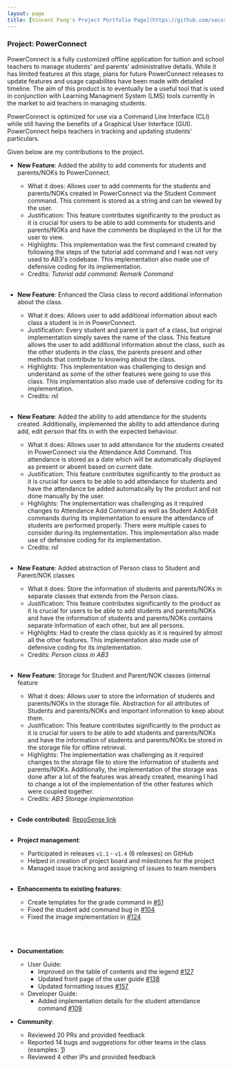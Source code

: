 ```yaml
---
layout: page
title: [Vincent Pang's Project Portfolio Page](https://github.com/securespider)
---
```


### Project: PowerConnect

PowerConnect is a fully customized offline application for tuition and school teachers to manage students' and parents' administrative details. While it has limited features at this stage, plans for future PowerConnect releases to update features and usage capabilites have been made with detailed timeline.
The aim of this product is to eventually be a useful tool that is used in conjunction with Learning Managment System (LMS) tools currently in the market to aid teachers in managing students. <br>

PowerConnect is optimized for use via a Command Line Interface (CLI) while still having the benefits of a Graphical User Interface (GUI). PowerConnect helps teachers in tracking and updating students' particulars.

Given below are my contributions to the project.


* **New Feature**: Added the ability to add comments for students and parents/NOKs to PowerConnect.
  * What it does: Allows user to add comments for the students and parents/NOKs created in PowerConnect via the Student Comment command. This comment is stored as a string and can be viewed by the user.
  * Justification: This feature contributes significantly to the product as it is crucial for users to be able to add comments for students and parents/NOKs and have the comments be displayed in the UI for the user to view.
  * Highlights: This implementation was the first command created by following the steps of the tutorial add command and I was not very used to AB3's codebase. This implementation also made use of defensive coding for its implementation.
  * Credits: *Tutorial add command: Remark Command*
<br><br>

* **New Feature**: Enhanced the Class class to record additional information about the class.
  * What it does: Allows user to add additional information about each class a student is in in PowerConnect.
  * Justification: Every student and parent is part of a class, but original implementation simply saves the name of the class. This feature allows the user to add additional information about the class, such as the other students in the class, the parents present and other methods that contribute to knowing about the class.
  * Highlights: This implementation was challenging to design and understand as some of the other features were going to use this class. This implementation also made use of defensive coding for its implementation.
  * Credits: *nil*
<br><br>
  
* **New Feature**: Added the ability to add attendance for the students created. Additionally, implemented the ability to add attendance during add, edit person that fits in with the expected behaviour.
  * What it does: Allows user to add attendance for the students created in PowerConnect via the Attendance Add Command. This attendance is stored as a date which will be automatically displayed as present or absent based on current date.
  * Justification: This feature contributes significantly to the product as it is crucial for users to be able to add attendance for students and have the attendance be added automatically by the product and not done manually by the user.
  * Highlights: The implementation was challenging as it required changes to Attendance Add Command as well as Student Add/Edit commands during its implementation to ensure the attendance of students are performed properly. There were multiple cases to consider during its implementation. This implementation also made use of defensive coding for its implementation.
  * Credits: *nil*
<br><br>
  
* **New Feature**: Added abstraction of Person class to Student and Parent/NOK classes
  * What it does: Store the information of students and parents/NOKs in separate classes that extends from the Person class.
  * Justification: This feature contributes significantly to the product as it is crucial for users to be able to add students and parents/NOKs and have the information of students and parents/NOKs contains separate information of each other, but are all persons.
  * Highlights: Had to create the class quickly as it is required by almost all the other features. This implementation also made use of defensive coding for its implementation.
  * Credits: *Person class in AB3*
    <br><br>

* **New Feature**: Storage for Student and Parent/NOK classes (internal feature
  * What it does: Allows user to store the information of students and parents/NOKs in the storage file. Abstraction for all attributes of Students and parents/NOKs and important information to keep about them. 
  * Justification: This feature contributes significantly to the product as it is crucial for users to be able to add students and parents/NOKs and have the information of students and parents/NOKs be stored in the storage file for offline retrieval.
  * Highlights: The implementation was challenging as it required changes to the storage file to store the information of students and parents/NOKs. Additionally, the implementation of the storage was done after a lot of the features was already created, meaning I had to change a lot of the implementation of the other features which were coupled together.
  * Credits: *AB3 Storage implementation*
  <br><br>

* **Code contributed**: [RepoSense link](https://nus-cs2103-ay2223s2.github.io/tp-dashboard/?search=securespider&sort=groupTitle&sortWithin=title&timeframe=commit&mergegroup=&groupSelect=groupByRepos&breakdown=true&checkedFileTypes=docs~functional-code~test-code~other&since=2023-02-17) <br><br>

* **Project management**:
  * Participated in releases `v1.1` - `v1.4` (6 releases) on GitHub 
  * Helped in creation of project board and milestones for the project 
  * Managed issue tracking and assigning of issues to team members <br><br>

* **Enhancements to existing features**:
  * Create templates for the grade command in [\#51](https://github.com/AY2223S2-CS2103T-T09-1/tp/pull/51)
  * Fixed the student add command bug in [\#104](https://github.com/AY2223S2-CS2103T-T09-1/tp/pull/104)
  * Fixed the image implementation in [\#124](https://github.com/AY2223S2-CS2103T-T09-1/tp/pull/124)

<br><br>

* **Documentation**:
    * User Guide:
        * Improved on the table of contents and the legend [\#127](https://github.com/AY2223S2-CS2103T-T09-1/tp/pull/127)
        * Updated front page of the user guide [\#138](https://github.com/AY2223S2-CS2103T-T09-1/tp/pull/138)
        * Updated formatting issues [\#157](https://github.com/AY2223S2-CS2103T-T09-1/tp/pull/157)
    * Developer Guide:
        * Added implementation details for the student attendance command [\#109](https://github.com/AY2223S2-CS2103T-T09-1/tp/pull/109)

* **Community**:
    * Reviewed 20 PRs and provided feedback
    * Reported 14 bugs and suggestions for other teams in the class (examples: [1](https://github.com/AY2223S2-CS2103T-W09-1/tp/issues?q=is%3Aissue+securespider))
    * Reviewed 4 other IPs and provided feedback



